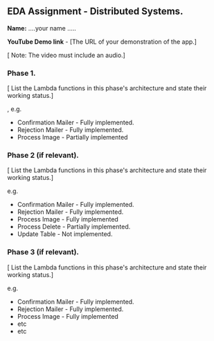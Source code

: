 ## EDA Assignment - Distributed Systems.

__Name:__ ....your name .....

__YouTube Demo link__ - [The URL of your demonstration of the app.]

[ Note: The video must include an audio.]

### Phase 1.

[ List the Lambda functions in this phase's architecture and state their working status.]

, e.g.

+ Confirmation Mailer - Fully implemented.
+ Rejection Mailer - Fully implemented.
+ Process Image - Partially implemented

### Phase 2 (if relevant).

[ List the Lambda functions in this phase's architecture and state their working status.]

 e.g.

+ Confirmation Mailer - Fully implemented.
+ Rejection Mailer - Fully implemented.
+ Process Image - Fully implemented
+ Process Delete - Partially implemented.
+ Update Table - Not implemented.

### Phase 3 (if relevant).

[ List the Lambda functions in this phase's architecture and state their working status.]

 e.g.

+ Confirmation Mailer - Fully implemented.
+ Rejection Mailer - Fully implemented.
+ Process Image - Fully implemented
+ etc
+ etc

